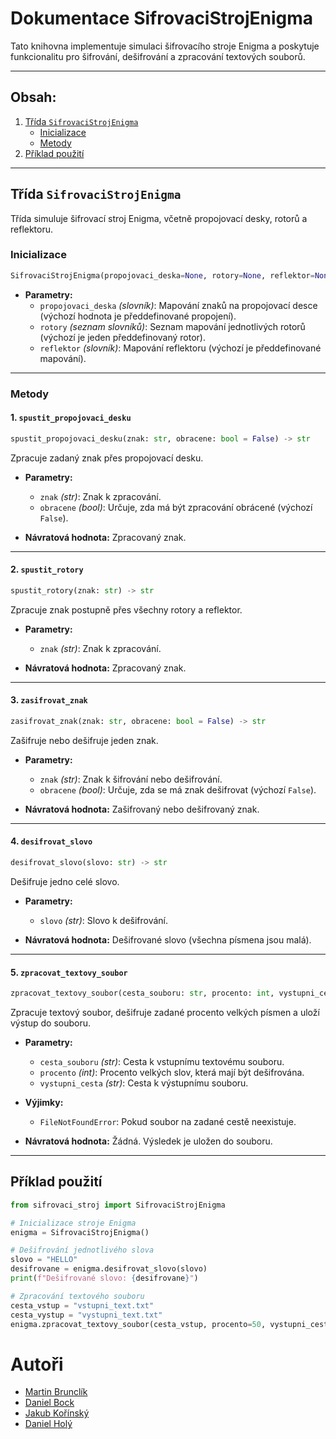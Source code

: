 # Dokumentace **SifrovaciStrojEnigma**

Tato knihovna implementuje simulaci šifrovacího stroje Enigma a poskytuje funkcionalitu pro šifrování, dešifrování a zpracování textových souborů.

---

## Obsah:
1. [Třída `SifrovaciStrojEnigma`](#třída-sifrovacistrojenigma)
   - [Inicializace](#inicializace)
   - [Metody](#metody)
2. [Příklad použití](#příklad-použití)

---

## Třída `SifrovaciStrojEnigma`

Třída simuluje šifrovací stroj Enigma, včetně propojovací desky, rotorů a reflektoru.

### Inicializace

```python
SifrovaciStrojEnigma(propojovaci_deska=None, rotory=None, reflektor=None)
```

- **Parametry:**
  - `propojovaci_deska` *(slovník)*: Mapování znaků na propojovací desce (výchozí hodnota je předdefinované propojení).
  - `rotory` *(seznam slovníků)*: Seznam mapování jednotlivých rotorů (výchozí je jeden předdefinovaný rotor).
  - `reflektor` *(slovník)*: Mapování reflektoru (výchozí je předdefinované mapování).

---

### Metody

#### 1. **`spustit_propojovaci_desku`**
```python
spustit_propojovaci_desku(znak: str, obracene: bool = False) -> str
```
Zpracuje zadaný znak přes propojovací desku.

- **Parametry:**
  - `znak` *(str)*: Znak k zpracování.
  - `obracene` *(bool)*: Určuje, zda má být zpracování obrácené (výchozí `False`).

- **Návratová hodnota:** Zpracovaný znak.

---

#### 2. **`spustit_rotory`**
```python
spustit_rotory(znak: str) -> str
```
Zpracuje znak postupně přes všechny rotory a reflektor.

- **Parametry:**
  - `znak` *(str)*: Znak k zpracování.

- **Návratová hodnota:** Zpracovaný znak.

---

#### 3. **`zasifrovat_znak`**
```python
zasifrovat_znak(znak: str, obracene: bool = False) -> str
```
Zašifruje nebo dešifruje jeden znak.

- **Parametry:**
  - `znak` *(str)*: Znak k šifrování nebo dešifrování.
  - `obracene` *(bool)*: Určuje, zda se má znak dešifrovat (výchozí `False`).

- **Návratová hodnota:** Zašifrovaný nebo dešifrovaný znak.

---

#### 4. **`desifrovat_slovo`**
```python
desifrovat_slovo(slovo: str) -> str
```
Dešifruje jedno celé slovo.

- **Parametry:**
  - `slovo` *(str)*: Slovo k dešifrování.

- **Návratová hodnota:** Dešifrované slovo (všechna písmena jsou malá).

---

#### 5. **`zpracovat_textovy_soubor`**
```python
zpracovat_textovy_soubor(cesta_souboru: str, procento: int, vystupni_cesta: str) -> None
```
Zpracuje textový soubor, dešifruje zadané procento velkých písmen a uloží výstup do souboru.

- **Parametry:**
  - `cesta_souboru` *(str)*: Cesta k vstupnímu textovému souboru.
  - `procento` *(int)*: Procento velkých slov, která mají být dešifrována.
  - `vystupni_cesta` *(str)*: Cesta k výstupnímu souboru.

- **Výjimky:**
  - `FileNotFoundError`: Pokud soubor na zadané cestě neexistuje.

- **Návratová hodnota:** Žádná. Výsledek je uložen do souboru.

---

## Příklad použití

```python
from sifrovaci_stroj import SifrovaciStrojEnigma

# Inicializace stroje Enigma
enigma = SifrovaciStrojEnigma()

# Dešifrování jednotlivého slova
slovo = "HELLO"
desifrovane = enigma.desifrovat_slovo(slovo)
print(f"Dešifrované slovo: {desifrovane}")

# Zpracování textového souboru
cesta_vstup = "vstupni_text.txt"
cesta_vystup = "vystupni_text.txt"
enigma.zpracovat_textovy_soubor(cesta_vstup, procento=50, vystupni_cesta=cesta_vystup)
```

# Autoři
- [Martin Brunclík](https://github.com/Trenclik)
- [Daniel Bock](https://github.com/B0CK07)
- [Jakub Kořínský](https://github.com/KakubJorinsky)
- [Daniel Holý](https://github.com/DanielHoly27)